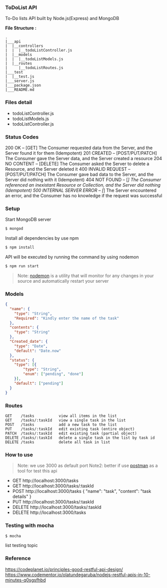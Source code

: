 ### ToDoList API

To-Do lists API built by Node.js(Express) and MongoDB

**File Structure :**
```
.
|___api
|  |__controllers
|  |  |__todoListController.js
|  |__models
|  |  |__todoListModels.js
|  |__routes
|     |__todoListRoutes.js
|___test
|  |__test.js
|___server.js
|___package.json
|___README.md

```
### Files detail
* todoListController.js
* todoListModels.js
* todoListController.js
### Status Codes
200 OK – [GET]
The Consumer requested data from the Server, and the Server found it for them (Idempotent)
201 CREATED – [POST/PUT/PATCH]
The Consumer gave the Server data, and the Server created a resource
204 NO CONTENT – [DELETE]
The Consumer asked the Server to delete a Resource, and the Server deleted it
400 INVALID REQUEST – [POST/PUT/PATCH]
The Consumer gave bad data to the Server, and the Server did nothing with it (Idempotent)
404 NOT FOUND – [*]
The Consumer referenced an inexistant Resource or Collection, and the Server did nothing (Idempotent)
500 INTERNAL SERVER ERROR – [*]
The Server encountered an error, and the Consumer has no knowledge if the request was successful
### Setup
Start MongoDB server
```bash
$ mongod
```
Install all dependencies by use npm
```bash
$ npm install
```
 API will be executed by running the command by using nodemon
```bash
$ npm run start
```
> Note: [nodemon](https://nodemon.io/) is a utility that will monitor for any changes in your source and automatically restart your server

### Models
```json
{
  "name": {
    "type": "String",
    "Required": "Kindly enter the name of the task"
  },
  "contents": {
    "type": "String"
  },
  "Created_date": {
    "type": "Date",
    "default": "Date.now"
  },
  "status": {
    "type": [{
        "type": "String",
        "enum": ["pending", "done"]
    }],
    "default": ["pending"]
  }
}
```
### Routes
```
GET    /tasks           view all items in the list
GET    /tasks/:taskId   view a single task in the list
POST   /tasks           add a new task to the list 
PUT    /tasks/:taskId   edit existing task (entire object)
PATCH  /tasks/:taskId   edit existing task (partial object)
DELETE /tasks/:taskId   delete a single task in the list by task id
DELETE /tasks           delete all task in list
```
### How to use 
> Note: we use 3000 as default port
> Note2: better if use [postman](https://chrome.google.com/webstore/detail/postman/fhbjgbiflinjbdggehcddcbncdddomop?hl=en) as a tool for test this api
* GET    http://localhost:3000/tasks
* GET    http://localhost:3000/tasks/:taskId
* POST   http://localhost:3000/tasks           { "name": "task", "content": "task details" }
* PUT    http://localhost:3000/tasks/:taskId
* DELETE http://localhost:3000/tasks/:taskId
* DELETE http://localhost:3000/tasks
### Testing with mocha
```bash
$ mocha
```
list testing topic


### Reference
https://codeplanet.io/principles-good-restful-api-design/
https://www.codementor.io/olatundegaruba/nodejs-restful-apis-in-10-minutes-q0sgsfhbd
